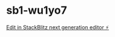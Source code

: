# sb1-wu1yo7

[Edit in StackBlitz next generation editor ⚡️](https://stackblitz.com/~/github.com/shaon07/sb1-wu1yo7)
